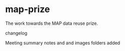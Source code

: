 # map-prize
The work towards the MAP data reuse prize.

changelog

Meeting summary notes and and images folders added 